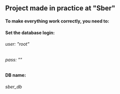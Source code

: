 ## Project made in practice at "Sber"
#### To make everything work correctly, you need to:
#### Set the database login:
###### user: "root"
###### pass: ""
#### DB name:
###### sber_db

